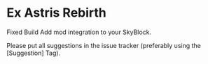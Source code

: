 Ex Astris Rebirth
=========
Fixed Build
Add mod integration to your SkyBlock.

Please put all suggestions in the issue tracker (preferably using the [Suggestion] Tag).